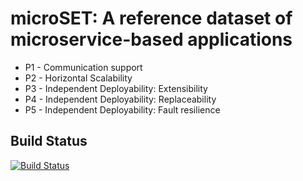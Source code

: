 # microSET: A reference dataset of microservice-based applications

- P1 - Communication support
- P2 - Horizontal Scalability
- P3 - Independent Deployability: Extensibility
- P4 - Independent Deployability: Replaceability
- P5 - Independent Deployability: Fault resilience

## Build Status
[![Build Status](https://travis-ci.org/di-unipi-socc/microset.svg?branch=master)](https://travis-ci.org/di-unipi-socc/microset)
